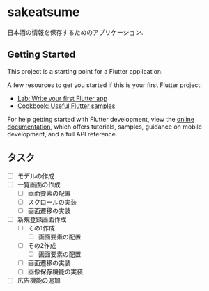 # sakeatsume

日本酒の情報を保存するためのアプリケーション.

## Getting Started

This project is a starting point for a Flutter application.

A few resources to get you started if this is your first Flutter project:

- [Lab: Write your first Flutter app](https://docs.flutter.dev/get-started/codelab)
- [Cookbook: Useful Flutter samples](https://docs.flutter.dev/cookbook)

For help getting started with Flutter development, view the
[online documentation](https://docs.flutter.dev/), which offers tutorials,
samples, guidance on mobile development, and a full API reference.

## タスク
- [ ] モデルの作成
- [ ] 一覧画面の作成
  - [ ] 画面要素の配置
  - [ ] スクロールの実装
  - [ ] 画面遷移の実装
- [ ] 新規登録画面作成
  - [ ] その1作成
    - [ ] 画面要素の配置
  - [ ] その2作成
    - [ ] 画面要素の配置
  - [ ] 画面遷移の実装
  - [ ] 画像保存機能の実装
- [ ] 広告機能の追加 
